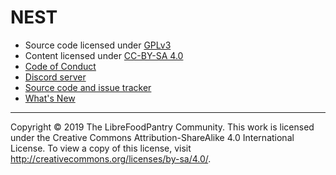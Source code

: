 NEST
====

- Source code licensed under [GPLv3](https://www.gnu.org/licenses/gpl-3.0.txt)
- Content licensed under [CC-BY-SA 4.0](https://creativecommons.org/licenses/by-sa/4.0/)
- [Code of Conduct](https://librefoodpantry.org/#/code-of-conduct/)
- [Discord server](https://discord.gg/PRth8YK)
- [Source code and issue tracker](https://gitlab.com/LibreFoodPantry/NEST)
- [What's New](./CHANGELOG.md)


---
Copyright &copy; 2019 The LibreFoodPantry Community. This work is licensed
under the Creative Commons Attribution-ShareAlike 4.0 International License.
To view a copy of this license, visit
http://creativecommons.org/licenses/by-sa/4.0/.

